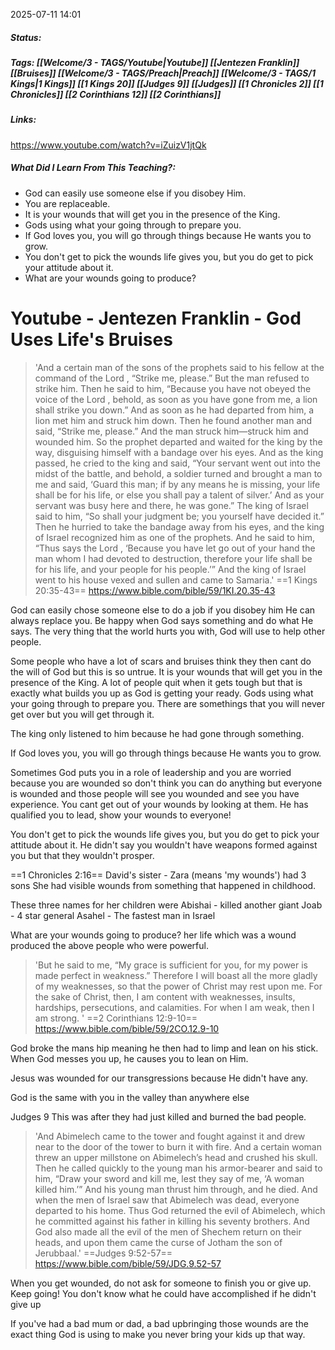 2025-07-11 14:01

##### Status:

##### Tags: [[Welcome/3 - TAGS/Youtube|Youtube]] [[Jentezen Franklin]] [[Bruises]] [[Welcome/3 - TAGS/Preach|Preach]] [[Welcome/3 - TAGS/1 Kings|1 Kings]] [[1 Kings 20]] [[Judges 9]] [[Judges]] [[1 Chronicles 2]] [[1 Chronicles]] [[2 Corinthians 12]] [[2 Corinthians]]

##### Links:
https://www.youtube.com/watch?v=iZuizV1jtQk
##### What Did I Learn From This Teaching?:
- God can easily use someone else if you disobey Him. 
- You are replaceable.
- It is your wounds that will get you in the presence of the King.
- Gods using what your going through to prepare you.
- If God loves you, you will go through things because He wants you to grow.
- You don't get to pick the wounds life gives you, but you do get to pick your attitude about it.
- What are your wounds going to produce?
# Youtube - Jentezen Franklin - God Uses Life's Bruises


>'And a certain man of the sons of the prophets said to his fellow at the command of the Lord , “Strike me, please.” But the man refused to strike him. Then he said to him, “Because you have not obeyed the voice of the Lord , behold, as soon as you have gone from me, a lion shall strike you down.” And as soon as he had departed from him, a lion met him and struck him down. Then he found another man and said, “Strike me, please.” And the man struck him—struck him and wounded him. So the prophet departed and waited for the king by the way, disguising himself with a bandage over his eyes. And as the king passed, he cried to the king and said, “Your servant went out into the midst of the battle, and behold, a soldier turned and brought a man to me and said, ‘Guard this man; if by any means he is missing, your life shall be for his life, or else you shall pay a talent of silver.’ And as your servant was busy here and there, he was gone.” The king of Israel said to him, “So shall your judgment be; you yourself have decided it.” Then he hurried to take the bandage away from his eyes, and the king of Israel recognized him as one of the prophets. And he said to him, “Thus says the Lord , ‘Because you have let go out of your hand the man whom I had devoted to destruction, therefore your life shall be for his life, and your people for his people.’” And the king of Israel went to his house vexed and sullen and came to Samaria.'
==1 Kings 20:35-43==
https://www.bible.com/bible/59/1KI.20.35-43

God can easily chose someone else to do a job if you disobey him
He can always replace you.
Be happy when God says something and do what He says.
The very thing that the world hurts you with, God will use to help other people.

Some people who have a lot of scars and bruises think they then cant do the will of God but this is so untrue. 
It is your wounds that will get you in the presence of the King.
A lot of people quit when it gets tough but that is exactly what builds you up as God is getting your ready.
Gods using what your going through to prepare you.
There are somethings that you will never get over but you will get through it.

The king only listened to him because he had gone through something.

If God loves you, you will go through things because He wants you to grow.

Sometimes God puts you in a role of leadership and you are worried because you are wounded so don't think you can do anything but everyone is wounded and those people will see you wounded and see you have experience.
You cant get out of your wounds by looking at them.
He has qualified you to lead, show your wounds to everyone!

You don't get to pick the wounds life gives you, but you do get to pick your attitude about it.
He didn't say you wouldn't have weapons formed against you but that they wouldn't prosper.

==1 Chronicles 2:16==
David's sister - Zara (means 'my wounds') had 3 sons
She had visible wounds from something that happened in childhood.

These three names for her children were 
Abishai - killed another giant
Joab - 4 star general
Asahel - The fastest man in Israel

What are your wounds going to produce?
her life which was a wound produced the above people who were powerful.

>'But he said to me, “My grace is sufficient for you, for my power is made perfect in weakness.” Therefore I will boast all the more gladly of my weaknesses, so that the power of Christ may rest upon me. For the sake of Christ, then, I am content with weaknesses, insults, hardships, persecutions, and calamities. For when I am weak, then I am strong. '
==2 Corinthians 12:9-10==
https://www.bible.com/bible/59/2CO.12.9-10

God broke the mans hip meaning he then had to limp and lean on his stick.
When God messes you up, he causes you to lean on Him.

Jesus was wounded for our transgressions because He didn't have any.

God is the same with you in the valley than anywhere else

Judges 9
This was after they had just killed and burned the bad people.

>'And Abimelech came to the tower and fought against it and drew near to the door of the tower to burn it with fire. And a certain woman threw an upper millstone on Abimelech’s head and crushed his skull. Then he called quickly to the young man his armor-bearer and said to him, “Draw your sword and kill me, lest they say of me, ‘A woman killed him.’” And his young man thrust him through, and he died. And when the men of Israel saw that Abimelech was dead, everyone departed to his home. Thus God returned the evil of Abimelech, which he committed against his father in killing his seventy brothers. And God also made all the evil of the men of Shechem return on their heads, and upon them came the curse of Jotham the son of Jerubbaal.'
==Judges 9:52-57==
https://www.bible.com/bible/59/JDG.9.52-57

When you get wounded, do not ask for someone to finish you or give up.
Keep going!
You don't know what he could have accomplished if he didn't give up

If you've had a bad mum or dad, a bad upbringing those wounds are the exact thing God is using to make you never bring your kids up that way.

